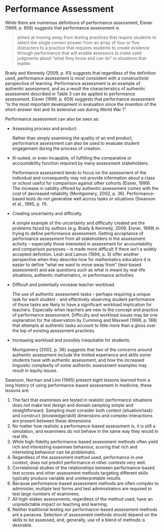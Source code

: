 # Performance Assessment



While there are numerous definitions of performance assessment, Eisner (1999, p. 659) suggests that performance assessment is

> aimed at moving away from testing practices that require students to select the single correct answer from an array of four or five distracters to a practice that requires students to create evidence through performance that will enable assessors to make valid judgments about “what they know and can do” in situations that matter.

Brady and Kennedy (2009, p. 61) suggests that regardless of the definition used, performance assessment is most consistent with a constructivist perspective of learning. Performance assessment is an example of authentic assessment, and as a result the characteristics of authentic assessment described in Table 3 can be applied to performance assessment. Eisner (1999, p. 659) suggests that performance assessment “is the most important development in evaluation since the invention of the short-answer test and its extensive use during World War 1”.

Performance assessment can also be seen as:

- Assessing process and product.

    Rather than simply examining the quality of an end product, performance assessment can also be used to evaluate student engagement during the process of creation.

- Ill-suited, or even incapable, of fulfilling the comparative or accountability function required by many assessment stakeholders.

    Performance assessment tends to focus on the assessment of the individual and consequently may not provide information about a class or school useful for comparison against other cohorts (Eisner, 1999). The increase in validity offered by authentic assessment comes with the cost of decreased reliability (Montgomery, 2002, p. 36). Performance-based tests do not generalise well across tasks or situations (Swanson et al., 1995, p. 11).

- Creating uncertainty and difficulty.

    A simple example of the uncertainty and difficulty created are the problems faced by authors (e.g. Brady & Kennedy, 2009; Eisner, 1999) in trying to define performance assessment. Getting acceptance of performance assessment from all stakeholders in the assessment activity – especially those interested in assessment for accountability and comparison purposes – is made more difficult if there isn’t a widely accepted definition. Lesh and Lamon (1994, p. 3) offer another perspective when they describe how for mathematics educators it is easier to define “what we want to move away from” (test-based assessment) and ask questions such as what is meant by real-life situations, authentic mathematics, or performance activities.

- Difficult and potentially increase teacher workload.

    The use of authentic assessment tasks – perhaps requiring a unique task for each student - and effectively observing student performance of those tasks are likely to have a significant workload implication for teachers. Especially when teachers are new to the concept and practice of performance assessment. Difficulty and workload issues may be one explanation for the observation by Cumming and Maxwell (1999, p. 188) that attempts at authentic tasks account to little more than a gloss over the top of existing assessment practices.

- Increasing workload and possibly inequitable for students.

    Montgomery (2002, p. 36) suggests that two of the concerns around authentic assessment include the limited experience and skills some students have with authentic assessment, and how the increased linguistic complexity of some authentic assessment examples may result in equity issues.

Swanson, Norman and Linn (1995) present eight lessons learned from a long history of using performance-based assessment in medicine, these lessons are:

1. The fact that examinees are tested in realistic performance situations does not make test design and domain sampling simple and straightforward. Sampling must consider both context (situation/task) and construct (knowledge/skill) dimensions and complex interactions are present between these dimensions 
2. No matter how realistic a performance-based assessment is, it is still a simulation, and examinees do not behave in the same way they would in real life.
3. While high-fidelity performance-based assessment methods often yield rich and interesting examinee behaviour, scoring that rich and interesting behaviour can be problematic.
4. Regardless of the assessment method used, performance in one context, does not predict performance in other contexts very well.
5. Correlational studies of the relationships between performance-based test scores and other assessment methods targeting different skills typically produce variable and uninterpretable results.
6. Because performance-based assessment methods are often complex to administer, multiple test forms and test administrators are required to test large numbers of examinees.
7. All high-stakes assessments, regardless of the method used, have an unpredictable impact on teaching and learning.
8. Neither traditional testing nor performance-based assessment methods are a panacea. Selection of assessment methods should depend on the skills to be assessed, and, generally, use of a blend of methods is desirable.



